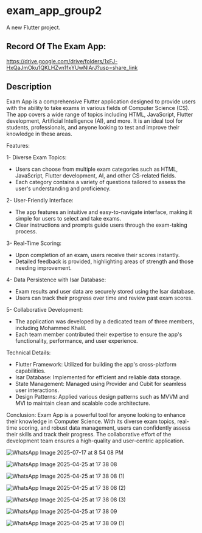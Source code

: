 # exam_app_group2

A new Flutter project.

## Record Of The Exam App:

https://drive.google.com/drive/folders/1xFJ-HxQaJmOku1QKLHZvn1fxYUwNlArJ?usp=share_link

## Description
Exam App is a comprehensive Flutter application designed to provide users with the ability to take exams in various fields of Computer Science (CS). The app covers a wide range of topics including HTML, JavaScript, Flutter development, Artificial Intelligence (AI), and more. It is an ideal tool for students, professionals, and anyone looking to test and improve their knowledge in these areas.

Features:

1- Diverse Exam Topics:
  - Users can choose from multiple exam categories such as HTML, JavaScript, Flutter development, AI, and other CS-related fields.
  - Each category contains a variety of questions tailored to assess the user's understanding and proficiency.

2- User-Friendly Interface:
  - The app features an intuitive and easy-to-navigate interface, making it simple for users to select and take exams.
  - Clear instructions and prompts guide users through the exam-taking process.

3- Real-Time Scoring:
  - Upon completion of an exam, users receive their scores instantly.
  - Detailed feedback is provided, highlighting areas of strength and those needing improvement.

4- Data Persistence with Isar Database:
  - Exam results and user data are securely stored using the Isar database.
  - Users can track their progress over time and review past exam scores.

5- Collaborative Development:
  - The application was developed by a dedicated team of three members, including Mohammed Khalil.
  - Each team member contributed their expertise to ensure the app's functionality, performance, and user experience.
  
Technical Details:
 - Flutter Framework: Utilized for building the app's cross-platform capabilities.
 - Isar Database: Implemented for efficient and reliable data storage.
 - State Management: Managed using Provider and Cubit for seamless user interactions.
 - Design Patterns: Applied various design patterns such as MVVM and MVI to maintain clean and scalable code architecture.

Conclusion: Exam App is a powerful tool for anyone looking to enhance their knowledge in Computer Science. With its diverse exam topics, real-time scoring, and robust data management, users can confidently assess their skills and track their progress. The collaborative effort of the development team ensures a high-quality and user-centric application.

![WhatsApp Image 2025-07-17 at 8 54 08 PM](https://github.com/user-attachments/assets/3787fcad-ef64-4f12-8e48-86b1c3f362cb)

![WhatsApp Image 2025-04-25 at 17 38 08](https://github.com/user-attachments/assets/fc57a80d-b184-4285-b4e4-c89a8cc4febd)

![WhatsApp Image 2025-04-25 at 17 38 08 (1)](https://github.com/user-attachments/assets/380ba068-b409-48f8-97b1-873e7c00eaab)

![WhatsApp Image 2025-04-25 at 17 38 08 (2)](https://github.com/user-attachments/assets/2a317825-2802-4abc-be4e-0aa2792507fd)

![WhatsApp Image 2025-04-25 at 17 38 08 (3)](https://github.com/user-attachments/assets/7a01e77e-ff66-46f6-acd7-fc524a4a7621)

![WhatsApp Image 2025-04-25 at 17 38 09](https://github.com/user-attachments/assets/01e5cac8-2a32-4f78-8b48-7d2364743e4c)

![WhatsApp Image 2025-04-25 at 17 38 09 (1)](https://github.com/user-attachments/assets/68a14385-4cbc-4bee-90ad-f2c255580f43)
